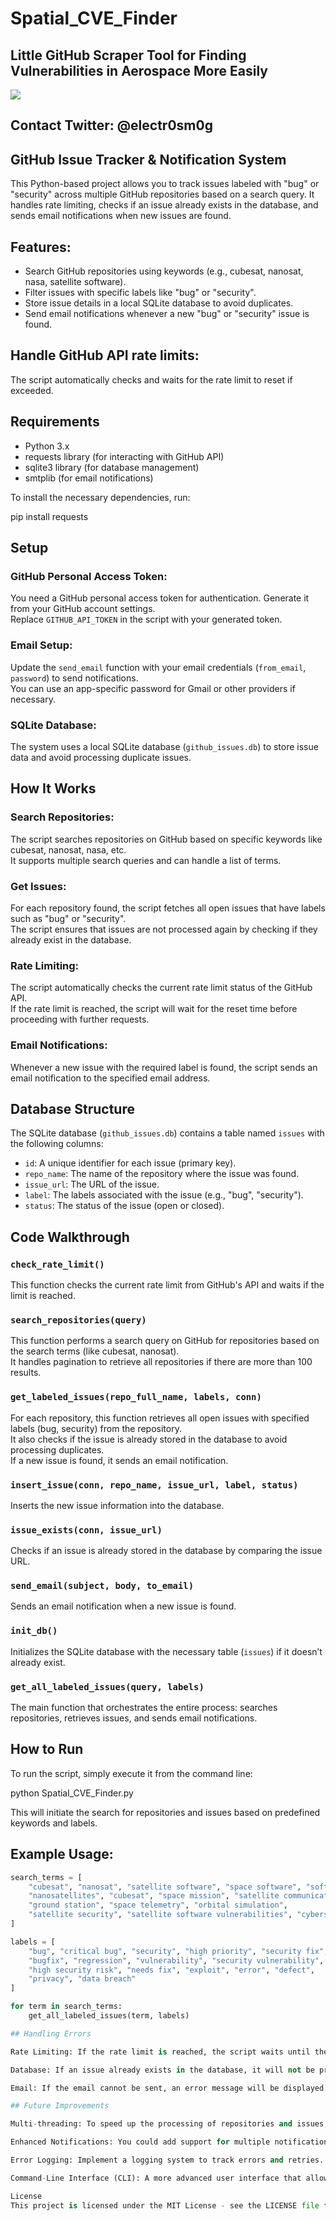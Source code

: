 # Spatial_CVE_Finder

## Little GitHub Scraper Tool for Finding Vulnerabilities in Aerospace More Easily

![](https://github.com/electr0sm0g/Spatial_CVE_Finder/blob/main/Screenshot%202025-02-09%20at%2018.15.20.png)

## Contact Twitter: @electr0sm0g

## GitHub Issue Tracker & Notification System

This Python-based project allows you to track issues labeled with "bug" or "security" across multiple GitHub repositories based on a search query. It handles rate limiting, checks if an issue already exists in the database, and sends email notifications when new issues are found.

## Features:

- Search GitHub repositories using keywords (e.g., cubesat, nanosat, nasa, satellite software).
- Filter issues with specific labels like "bug" or "security".
- Store issue details in a local SQLite database to avoid duplicates.
- Send email notifications whenever a new "bug" or "security" issue is found.

## Handle GitHub API rate limits:

The script automatically checks and waits for the rate limit to reset if exceeded.

## Requirements

- Python 3.x
- requests library (for interacting with GitHub API)
- sqlite3 library (for database management)
- smtplib (for email notifications)

To install the necessary dependencies, run:

pip install requests


## Setup

### GitHub Personal Access Token:

You need a GitHub personal access token for authentication. Generate it from your GitHub account settings.  
Replace `GITHUB_API_TOKEN` in the script with your generated token.

### Email Setup:

Update the `send_email` function with your email credentials (`from_email`, `password`) to send notifications.  
You can use an app-specific password for Gmail or other providers if necessary.

### SQLite Database:

The system uses a local SQLite database (`github_issues.db`) to store issue data and avoid processing duplicate issues.

## How It Works

### Search Repositories:

The script searches repositories on GitHub based on specific keywords like cubesat, nanosat, nasa, etc.  
It supports multiple search queries and can handle a list of terms.

### Get Issues:

For each repository found, the script fetches all open issues that have labels such as "bug" or "security".  
The script ensures that issues are not processed again by checking if they already exist in the database.

### Rate Limiting:

The script automatically checks the current rate limit status of the GitHub API.  
If the rate limit is reached, the script will wait for the reset time before proceeding with further requests.

### Email Notifications:

Whenever a new issue with the required label is found, the script sends an email notification to the specified email address.

## Database Structure

The SQLite database (`github_issues.db`) contains a table named `issues` with the following columns:

- `id`: A unique identifier for each issue (primary key).
- `repo_name`: The name of the repository where the issue was found.
- `issue_url`: The URL of the issue.
- `label`: The labels associated with the issue (e.g., "bug", "security").
- `status`: The status of the issue (open or closed).

## Code Walkthrough

### `check_rate_limit()`

This function checks the current rate limit from GitHub's API and waits if the limit is reached.

### `search_repositories(query)`

This function performs a search query on GitHub for repositories based on the search terms (like cubesat, nanosat).  
It handles pagination to retrieve all repositories if there are more than 100 results.

### `get_labeled_issues(repo_full_name, labels, conn)`

For each repository, this function retrieves all open issues with specified labels (bug, security) from the repository.  
It also checks if the issue is already stored in the database to avoid processing duplicates.  
If a new issue is found, it sends an email notification.

### `insert_issue(conn, repo_name, issue_url, label, status)`

Inserts the new issue information into the database.

### `issue_exists(conn, issue_url)`

Checks if an issue is already stored in the database by comparing the issue URL.

### `send_email(subject, body, to_email)`

Sends an email notification when a new issue is found.

### `init_db()`

Initializes the SQLite database with the necessary table (`issues`) if it doesn’t already exist.

### `get_all_labeled_issues(query, labels)`

The main function that orchestrates the entire process: searches repositories, retrieves issues, and sends email notifications.

## How to Run

To run the script, simply execute it from the command line:

python Spatial_CVE_Finder.py


This will initiate the search for repositories and issues based on predefined keywords and labels.

## Example Usage:

```python
search_terms = [
    "cubesat", "nanosat", "satellite software", "space software", "software-defined satellite",
    "nanosatellites", "cubesat", "space mission", "satellite communications",
    "ground station", "space telemetry", "orbital simulation",
    "satellite security", "satellite software vulnerabilities", "cybersecurity", "GNSS"
]

labels = [
    "bug", "critical bug", "security", "high priority", "security fix", 
    "bugfix", "regression", "vulnerability", "security vulnerability", 
    "high security risk", "needs fix", "exploit", "error", "defect", 
    "privacy", "data breach"
]

for term in search_terms:
    get_all_labeled_issues(term, labels)

## Handling Errors

Rate Limiting: If the rate limit is reached, the script waits until the limit is reset.

Database: If an issue already exists in the database, it will not be processed again.

Email: If the email cannot be sent, an error message will be displayed.

## Future Improvements

Multi-threading: To speed up the processing of repositories and issues, you could add multi-threading or multiprocessing.

Enhanced Notifications: You could add support for multiple notification types (e.g., Slack, SMS) or configure different email templates for different types of issues.

Error Logging: Implement a logging system to track errors and retries.

Command-Line Interface (CLI): A more advanced user interface that allows for better customization of search queries, labels, and email settings.

License
This project is licensed under the MIT License - see the LICENSE file for details.

